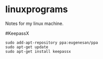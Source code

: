 # linuxprograms
Notes for my linux machine.

#KeepassX
~~~~
sudo add-apt-repository ppa:eugenesan/ppa
sudo apt-get update
sudo apt-get install keepassx
~~~~

